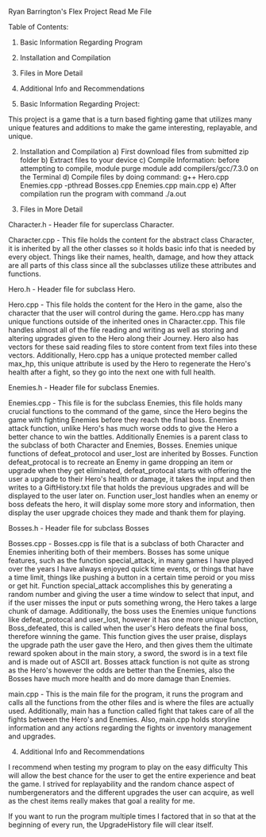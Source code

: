 Ryan Barrington's Flex Project Read Me File

Table of Contents:
1. Basic Information Regarding Program
2. Installation and Compilation 
3. Files in More Detail 
4. Additional Info and Recommendations

1. Basic Information Regarding Project:

This project is a game that is a turn based
fighting game that utilizes many unique features 
and additions to make the game interesting, replayable,
and unique. 


2. Installation and Compilation
 a) First download files from submitted zip folder
 b) Extract files to your device
 c) Compile Information:
    before attempting to compile,
    module purge
    module add compilers/gcc/7.3.0 
    on the Terminal
 d) Compile files by doing command: 
   g++ Hero.cpp Enemies.cpp -pthread Bosses.cpp Enemies.cpp main.cpp
 e) After compilation run the program with command ./a.out

3. Files in More Detail

Character.h - Header file for superclass Character.

Character.cpp - This file holds the content for the abstract class
Character, it is inherited by all the other classes so it holds basic
info that is needed by every object. Things like their names, health, 
damage, and how they attack are all parts of this class since all the 
subclasses utilize these attributes and functions. 

Hero.h - Header file for subclass Hero.

Hero.cpp - This file holds the content for the Hero in the game, also 
the character that the user will control during the game. Hero.cpp 
has many unique functions outside of the inherited ones in Character.cpp.
This file handles almost all of the file reading and writing as well as 
storing and altering upgrades given to the Hero along their Journey. Hero
also has vectors for these said reading files to store content from text
files into these vectors. Additionally, Hero.cpp has a unique protected 
member called max_hp, this unique attribute is used by the Hero to 
regenerate the Hero's health after a fight, so they go into the next one 
with full health. 

Enemies.h - Header file for subclass Enemies.

Enemies.cpp - This file is for the subclass Enemies, this file holds many
crucial functions to the command of the game, since the Hero begins the 
game with fighting Enemies before they reach the final boss. Enemies 
attack function, unlike Hero's has much worse odds to give the Hero a 
better chance to win the battles. Additionally Enemies is a parent class
to the subclass of both Character and Enemies, Bosses. Enemies unique 
functions of defeat_protocol and user_lost are inherited by Bosses. 
Function defeat_protocal is to recreate an Enemy in game dropping an 
item or upgrade when they get eliminated, defeat_protocal starts with
offering the user a upgrade to their Hero's health or damage, it takes
the input and then writes to a GiftHistory.txt file that holds the 
previous upgrades and will be displayed to the user later on. Function
user_lost handles when an enemy or boss defeats the hero, it will display
some more story and information, then display the user upgrade choices
they made and thank them for playing.

Bosses.h - Header file for subclass Bosses

Bosses.cpp - Bosses.cpp is file that is a subclass of both Character and
Enemies inheriting both of their members. Bosses has some unique features,
such as the function special_attack, in many games I have played over the 
years I have always enjoyed quick time events, or things that have a time 
limit, things like pushing a button in a certain time peroid or you miss 
or get hit. Function special_attack accomplishes this by generating a 
random number and giving the user a time window to select that input, and
if the user misses the input or puts something wrong, the Hero takes a 
large chunk of damage. Additionally, the boss uses the Enemies unique 
functions like defeat_protocal and user_lost, however it has one more 
unique function, Boss_defeated, this is called when the user's Hero 
defeats the final boss, therefore winning the game. This function gives 
the user praise, displays the upgrade path the user gave the Hero, and 
then gives them the ultimate reward spoken about in the main story, a 
sword, the sword is in a text file and is made out of ASCII art. Bosses
attack function is not quite as strong as the Hero's however the odds are
better than the Enemies, also the Bosses have much more health and do 
more damage than Enemies. 

main.cpp - This is the main file for the program, it runs the program and 
calls all the functions from the other files and is where the files are 
actually used. Additionally, main has a function called fight that takes 
care of all the fights between the Hero's and Enemies. Also, main.cpp
holds storyline information and any actions regarding the fights or 
inventory management and upgrades. 


4. Additional Info and Recommendations

I recommend when testing my program to play on the easy difficulty
This will allow the best chance for the user to get the entire experience 
and beat the game. I strived for replayability and the random chance 
aspect of numbergenerators and the different upgrades the user can 
acquire, as well as the chest items really makes that goal a reality 
for me. 

If you want to run the program multiple times I factored that in
so that at the beginning of every run, the UpgradeHistory file will clear 
itself.
 
